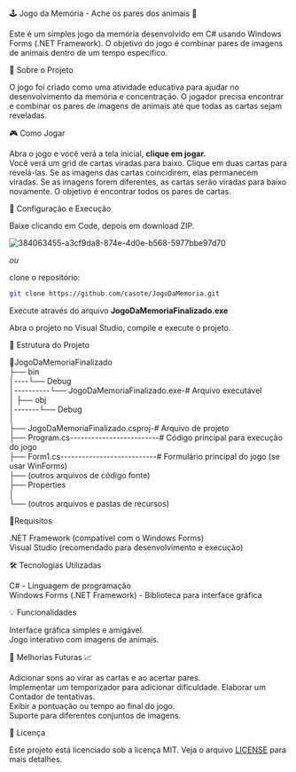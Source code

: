 🕹️ Jogo da Memória - Ache os pares dos animais 🦁 

Este é um simples jogo da memória desenvolvido em C# usando Windows Forms (.NET Framework). O objetivo do jogo é combinar pares de imagens de animais dentro de um tempo específico.

📙 Sobre o Projeto  

O jogo foi criado como uma atividade educativa para ajudar no desenvolvimento da memória e concentração. O jogador precisa encontrar e combinar os pares de imagens de animais até que todas as cartas sejam reveladas.

🎮 Como Jogar  

Abra o jogo e  você verá a tela inicial, **clique em jogar.**  
Você verá um grid de cartas viradas para baixo.
Clique em duas cartas para revelá-las.
Se as imagens das cartas coincidirem, elas permanecem viradas.
Se as imagens forem diferentes, as cartas serão viradas para baixo novamente.
O objetivo é encontrar todos os pares de cartas.

🚀 Configuração e Execução  

Baixe clicando em Code, depois em download ZIP.

![384063455-a3cf9da8-874e-4d0e-b568-5977bbe97d70](https://github.com/user-attachments/assets/b72bb5ff-5a6c-4f9a-96fd-85eec84fde83)

*ou* 

clone o repositório:
   ```bash
   git clone https://github.com/casote/JogoDaMemoria.git
```

Execute através do arquivo **JogoDaMemoriaFinalizado.exe**  

Abra o projeto no Visual Studio, compile e execute o projeto.  

📝 Estrutura do Projeto  

📂JogoDaMemoriaFinalizado  
   ├── bin  
   │----└── Debug  
   │----------└── JogoDaMemoriaFinalizado.exe-# Arquivo executável  
   │
   ├── obj  
   │-------└── Debug  
   │  
   ├── JogoDaMemoriaFinalizado.csproj-# Arquivo de projeto  
   ├── Program.cs-------------------------# Código principal para execução do jogo  
   ├── Form1.cs---------------------------# Formulário principal do jogo (se usar WinForms)  
   ├── (outros arquivos de código fonte)  
   ├── Properties  
   │     
   └── (outros arquivos e pastas de recursos)  

📝Requisitos  

.NET Framework (compatível com o Windows Forms)  
Visual Studio (recomendado para desenvolvimento e execução)  


🛠️ Tecnologias Utilizadas  

C# - Linguagem de programação  
Windows Forms (.NET Framework) - Biblioteca para interface gráfica  

💡 Funcionalidades  

Interface gráfica simples e amigável.  
Jogo interativo com imagens de animais.  

🔮 Melhorias Futuras 📈 

Adicionar sons ao virar as cartas e ao acertar pares.  
Implementar um temporizador para adicionar dificuldade. 
Elaborar um Contador de tentativas.     
Exibir a pontuação ou tempo ao final do jogo.  
Suporte para diferentes conjuntos de imagens. 

📄 Licença  

Este projeto está licenciado sob a licença MIT. Veja o arquivo [LICENSE](https://github.com/casote/JogoDaMemoria/blob/main/LICENSE.txt) para mais detalhes.
